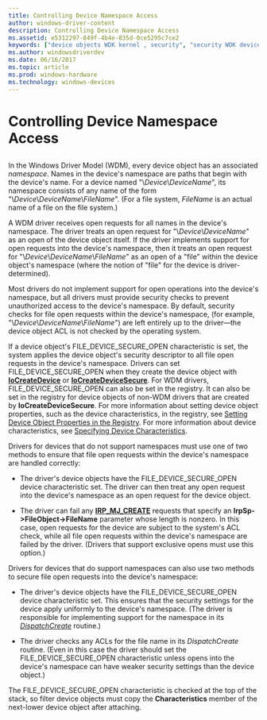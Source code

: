 ```yaml
---
title: Controlling Device Namespace Access
author: windows-driver-content
description: Controlling Device Namespace Access
ms.assetid: e5312297-849f-4b4e-835d-0ce5295c7ce2
keywords: ["device objects WDK kernel , security", "security WDK device objects", "device namespace access WDK kernel", "namespaces WDK device objects", "file open requests WDK device objects", "open requests WDK device objects"]
ms.author: windowsdriverdev
ms.date: 06/16/2017
ms.topic: article
ms.prod: windows-hardware
ms.technology: windows-devices
---
```


# Controlling Device Namespace Access


## <a href="" id="ddk-controlling-device-namespace-access-kg"></a>


In the Windows Driver Model (WDM), every device object has an associated *namespace*. Names in the device's namespace are paths that begin with the device's name. For a device named "\\*Device*\\*DeviceName*", its namespace consists of any name of the form "\\*Device*\\*DeviceName*\\*FileName*". (For a file system, *FileName* is an actual name of a file on the file system.)

A WDM driver receives open requests for all names in the device's namespace. The driver treats an open request for "\\*Device*\\*DeviceName*" as an open of the device object itself. If the driver implements support for open requests into the device's namespace, then it treats an open request for "\\*Device*\\*DeviceName*\\*FileName*" as an open of a "file" within the device object's namespace (where the notion of "file" for the device is driver-determined).

Most drivers do not implement support for open operations into the device's namespace, but all drivers must provide security checks to prevent unauthorized access to the device's namespace. By default, security checks for file open requests within the device's namespace, (for example, "\\*Device*\\*DeviceName*\\*FileName*") are left entirely up to the driver—the device object ACL is not checked by the operating system.

If a device object's FILE\_DEVICE\_SECURE\_OPEN characteristic is set, the system applies the device object's security descriptor to all file open requests in the device's namespace. Drivers can set FILE\_DEVICE\_SECURE\_OPEN when they create the device object with [**IoCreateDevice**](https://msdn.microsoft.com/library/windows/hardware/ff548397) or [**IoCreateDeviceSecure**](https://msdn.microsoft.com/library/windows/hardware/ff548407). For WDM drivers, FILE\_DEVICE\_SECURE\_OPEN can also be set in the registry. It can also be set in the registry for device objects of non-WDM drivers that are created by **IoCreateDeviceSecure**. For more information about setting device object properties, such as the device characteristics, in the registry, see [Setting Device Object Properties in the Registry](setting-device-object-properties-in-the-registry.md). For more information about device characteristics, see [Specifying Device Characteristics](specifying-device-characteristics.md).

Drivers for devices that do not support namespaces must use one of two methods to ensure that file open requests within the device's namespace are handled correctly:

-   The driver's device objects have the FILE\_DEVICE\_SECURE\_OPEN device characteristic set. The driver can then treat any open request into the device's namespace as an open request for the device object.

-   The driver can fail any [**IRP\_MJ\_CREATE**](https://msdn.microsoft.com/library/windows/hardware/ff550729) requests that specify an **IrpSp-&gt;FileObject-&gt;FileName** parameter whose length is nonzero. In this case, open requests for the device are subject to the system's ACL check, while all file open requests within the device's namespace are failed by the driver. (Drivers that support exclusive opens must use this option.)

Drivers for devices that do support namespaces can also use two methods to secure file open requests into the device's namespace:

-   The driver's device objects have the FILE\_DEVICE\_SECURE\_OPEN device characteristic set. This ensures that the security settings for the device apply uniformly to the device's namespace. (The driver is responsible for implementing support for the namespace in its [*DispatchCreate*](https://msdn.microsoft.com/library/windows/hardware/ff543266) routine.)

-   The driver checks any ACLs for the file name in its *DispatchCreate* routine. (Even in this case the driver should set the FILE\_DEVICE\_SECURE\_OPEN characteristic unless opens into the device's namespace can have weaker security settings than the device object.)

The FILE\_DEVICE\_SECURE\_OPEN characteristic is checked at the top of the stack, so filter device objects must copy the **Characteristics** member of the next-lower device object after attaching.

 

 




